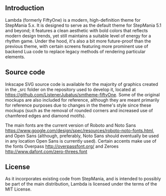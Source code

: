 Introduction
-----------
Lambda (formerly FiftyOne) is a modern, high-definition theme for StepMania 5.x. It is designed to serve as the default theme for StepMania 5.1 and beyond; it features a clean aesthetic with bold colors that reflects modern design trends, yet still maintains a suitable level of energy for a rhythm game. Under the hood, it's also a bit more future-proof than the previous theme, with certain screens featuring more prominent use of backend Lua code to replace legacy methods of rendering particular elements.

Source code
-----------
Inkscape SVG source code is available for the majority of graphics created in the _src folder on the repository used to develop it, located at <https://github.com/ListenerJubatus/smtheme-fiftyOne>. Some of the original mockups are also included for reference, although they are meant primarily for reference purposes due to changes in the theme's style since these mockups (such as the removal of rounded corners and increased use of chamfered edges and diamond motifs).

The main fonts are the current version of Roboto and Noto Sans <https://www.google.com/design/spec/resources/roboto-noto-fonts.html>, and Open Sans (although, preferably, Noto Sans should eventually be used in any location Open Sans is currently used). Certain accents make use of the fonts Overpass <http://overpassfont.org/> and Zeroes <http://www.dafont.com/zero-threes.font>


License
-----------
As it incorporates existing code from StepMania, and is intended to possibly be part of the main distribution, Lambda is licensed under the terms of the MIT License. 